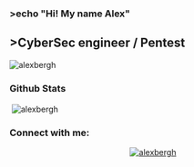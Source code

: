 ### >echo "Hi! My name Alex"
## >CyberSec engineer / Pentest

<p align="left"> <img src="https://komarev.com/ghpvc/?username=alexbergh&label=Profile%20views&color=0e75b6&style=flat" alt="alexbergh" /> </p>

<h3 align="left">Github Stats </h3>
<p>&nbsp;<img align="center" src="https://github-readme-stats-git-masterrstaa-rickstaa.vercel.app/api?username=alexbergh&show_icons=true&theme=dark" alt="alexbergh" /></p>

<h3 align="left">Connect with me:</h3>
<p align="center">
<a href="http://t.me/rikkberg" target="blank"><img align="center" src="https://img.shields.io/badge/Telegram-2CA5E0?style=for-the-badge&logo=telegram&logoColor=white" alt="alexbergh" /></a>
